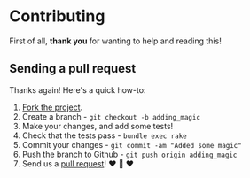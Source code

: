 Contributing
============

First of all, **thank you** for wanting to help and reading this!

## Sending a pull request

Thanks again! Here's a quick how-to:

1. [Fork the project](https://help.github.com/articles/fork-a-repo).
2. Create a branch - `git checkout -b adding_magic`
3. Make your changes, and add some tests!
4. Check that the tests pass - `bundle exec rake`
5. Commit your changes - `git commit -am "Added some magic"`
6. Push the branch to Github - `git push origin adding_magic`
7. Send us a [pull request](https://help.github.com/articles/using-pull-requests)! :heart: :sparkling_heart: :heart:
